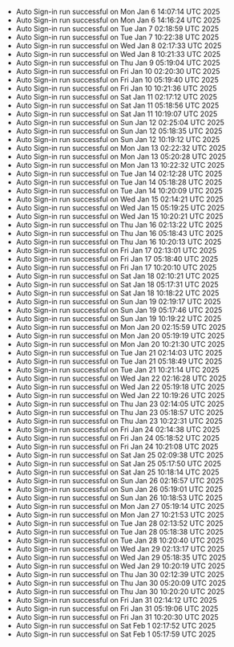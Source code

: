 - Auto Sign-in run successful on Mon Jan  6 14:07:14 UTC 2025
- Auto Sign-in run successful on Mon Jan  6 14:16:24 UTC 2025
- Auto Sign-in run successful on Tue Jan  7 02:18:59 UTC 2025
- Auto Sign-in run successful on Tue Jan  7 10:22:38 UTC 2025
- Auto Sign-in run successful on Wed Jan  8 02:17:33 UTC 2025
- Auto Sign-in run successful on Wed Jan  8 10:21:33 UTC 2025
- Auto Sign-in run successful on Thu Jan  9 05:19:04 UTC 2025
- Auto Sign-in run successful on Fri Jan 10 02:20:30 UTC 2025
- Auto Sign-in run successful on Fri Jan 10 05:19:40 UTC 2025
- Auto Sign-in run successful on Fri Jan 10 10:21:36 UTC 2025
- Auto Sign-in run successful on Sat Jan 11 02:17:12 UTC 2025
- Auto Sign-in run successful on Sat Jan 11 05:18:56 UTC 2025
- Auto Sign-in run successful on Sat Jan 11 10:19:07 UTC 2025
- Auto Sign-in run successful on Sun Jan 12 02:25:04 UTC 2025
- Auto Sign-in run successful on Sun Jan 12 05:18:35 UTC 2025
- Auto Sign-in run successful on Sun Jan 12 10:19:12 UTC 2025
- Auto Sign-in run successful on Mon Jan 13 02:22:32 UTC 2025
- Auto Sign-in run successful on Mon Jan 13 05:20:28 UTC 2025
- Auto Sign-in run successful on Mon Jan 13 10:22:32 UTC 2025
- Auto Sign-in run successful on Tue Jan 14 02:12:28 UTC 2025
- Auto Sign-in run successful on Tue Jan 14 05:18:28 UTC 2025
- Auto Sign-in run successful on Tue Jan 14 10:20:09 UTC 2025
- Auto Sign-in run successful on Wed Jan 15 02:14:21 UTC 2025
- Auto Sign-in run successful on Wed Jan 15 05:19:25 UTC 2025
- Auto Sign-in run successful on Wed Jan 15 10:20:21 UTC 2025
- Auto Sign-in run successful on Thu Jan 16 02:13:22 UTC 2025
- Auto Sign-in run successful on Thu Jan 16 05:18:43 UTC 2025
- Auto Sign-in run successful on Thu Jan 16 10:20:13 UTC 2025
- Auto Sign-in run successful on Fri Jan 17 02:13:01 UTC 2025
- Auto Sign-in run successful on Fri Jan 17 05:18:40 UTC 2025
- Auto Sign-in run successful on Fri Jan 17 10:20:10 UTC 2025
- Auto Sign-in run successful on Sat Jan 18 02:10:21 UTC 2025
- Auto Sign-in run successful on Sat Jan 18 05:17:31 UTC 2025
- Auto Sign-in run successful on Sat Jan 18 10:18:22 UTC 2025
- Auto Sign-in run successful on Sun Jan 19 02:19:17 UTC 2025
- Auto Sign-in run successful on Sun Jan 19 05:17:46 UTC 2025
- Auto Sign-in run successful on Sun Jan 19 10:19:22 UTC 2025
- Auto Sign-in run successful on Mon Jan 20 02:15:59 UTC 2025
- Auto Sign-in run successful on Mon Jan 20 05:19:19 UTC 2025
- Auto Sign-in run successful on Mon Jan 20 10:21:30 UTC 2025
- Auto Sign-in run successful on Tue Jan 21 02:14:03 UTC 2025
- Auto Sign-in run successful on Tue Jan 21 05:18:49 UTC 2025
- Auto Sign-in run successful on Tue Jan 21 10:21:14 UTC 2025
- Auto Sign-in run successful on Wed Jan 22 02:16:28 UTC 2025
- Auto Sign-in run successful on Wed Jan 22 05:19:18 UTC 2025
- Auto Sign-in run successful on Wed Jan 22 10:19:26 UTC 2025
- Auto Sign-in run successful on Thu Jan 23 02:14:05 UTC 2025
- Auto Sign-in run successful on Thu Jan 23 05:18:57 UTC 2025
- Auto Sign-in run successful on Thu Jan 23 10:22:31 UTC 2025
- Auto Sign-in run successful on Fri Jan 24 02:14:38 UTC 2025
- Auto Sign-in run successful on Fri Jan 24 05:18:52 UTC 2025
- Auto Sign-in run successful on Fri Jan 24 10:21:08 UTC 2025
- Auto Sign-in run successful on Sat Jan 25 02:09:38 UTC 2025
- Auto Sign-in run successful on Sat Jan 25 05:17:50 UTC 2025
- Auto Sign-in run successful on Sat Jan 25 10:18:14 UTC 2025
- Auto Sign-in run successful on Sun Jan 26 02:16:57 UTC 2025
- Auto Sign-in run successful on Sun Jan 26 05:19:01 UTC 2025
- Auto Sign-in run successful on Sun Jan 26 10:18:53 UTC 2025
- Auto Sign-in run successful on Mon Jan 27 05:19:14 UTC 2025
- Auto Sign-in run successful on Mon Jan 27 10:21:53 UTC 2025
- Auto Sign-in run successful on Tue Jan 28 02:13:52 UTC 2025
- Auto Sign-in run successful on Tue Jan 28 05:18:38 UTC 2025
- Auto Sign-in run successful on Tue Jan 28 10:20:40 UTC 2025
- Auto Sign-in run successful on Wed Jan 29 02:13:17 UTC 2025
- Auto Sign-in run successful on Wed Jan 29 05:18:35 UTC 2025
- Auto Sign-in run successful on Wed Jan 29 10:20:19 UTC 2025
- Auto Sign-in run successful on Thu Jan 30 02:12:39 UTC 2025
- Auto Sign-in run successful on Thu Jan 30 05:20:09 UTC 2025
- Auto Sign-in run successful on Thu Jan 30 10:20:20 UTC 2025
- Auto Sign-in run successful on Fri Jan 31 02:14:12 UTC 2025
- Auto Sign-in run successful on Fri Jan 31 05:19:06 UTC 2025
- Auto Sign-in run successful on Fri Jan 31 10:20:30 UTC 2025
- Auto Sign-in run successful on Sat Feb  1 02:17:52 UTC 2025
- Auto Sign-in run successful on Sat Feb  1 05:17:59 UTC 2025
